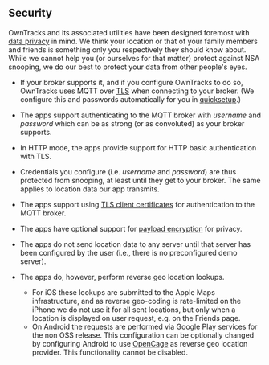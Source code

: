 ## Security

OwnTracks and its associated utilities have been designed foremost with [data privacy](../privacy.md) in mind. We think your location or that of your family members and friends is something only you respectively they should know about. While we cannot help you (or ourselves for that matter) protect against NSA snooping, we do our best to protect your data from other people's eyes.

* If your broker supports it, and if you configure OwnTracks to do so, OwnTracks uses MQTT over [TLS](http://en.wikipedia.org/wiki/Transport_Layer_Security) when connecting to your broker. (We configure this and passwords automatically for you in [quicksetup](../guide/quicksetup.md).)

* The apps support authenticating to the MQTT broker with _username_ and _password_ which can be as strong (or as convoluted) as your broker supports.

* In HTTP mode, the apps provide support for HTTP basic authentication with TLS.

* Credentials you configure (i.e. _username_ and _password_) are thus protected from snooping, at least until they get to your broker. The same applies to location data our app transmits.

* The apps support using [TLS client certificates](tlscert.md) for authentication to the MQTT broker.

* The apps have optional support for [payload encryption](encrypt.md) for privacy.

* The apps do not send location data to any server until that server has been configured by the user (i.e., there is no preconfigured demo server).

* The apps do, however, perform reverse geo location lookups.
    * For iOS these lookups are submitted to the Apple Maps infrastructure, and as reverse geo-coding is rate-limited on the iPhone we do not use it for all sent locations, but only when a location is displayed on user request, e.g. on the Friends page.
    * On Android the requests are performed via Google Play services for the non OSS release. This configuration can be optionally changed by configuring Android to use [OpenCage](../other/opencage.md) as reverse geo location provider. This functionality cannot be disabled.
